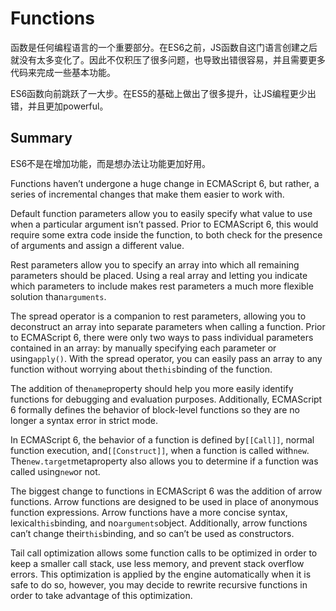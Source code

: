 # Functions

函数是任何编程语言的一个重要部分。在ES6之前，JS函数自这门语言创建之后就没有太多变化了。因此不仅积压了很多问题，也导致出错很容易，并且需要更多代码来完成一些基本功能。

ES6函数向前跳跃了一大步。在ES5的基础上做出了很多提升，让JS编程更少出错，并且更加powerful。

## Summary

ES6不是在增加功能，而是想办法让功能更加好用。

Functions haven’t undergone a huge change in ECMAScript 6, but rather, a series of incremental changes that make them easier to work with.

Default function parameters allow you to easily specify what value to use when a particular argument isn’t passed. Prior to ECMAScript 6, this would require some extra code inside the function, to both check for the presence of arguments and assign a different value.

Rest parameters allow you to specify an array into which all remaining parameters should be placed. Using a real array and letting you indicate which parameters to include makes rest parameters a much more flexible solution than`arguments`.

The spread operator is a companion to rest parameters, allowing you to deconstruct an array into separate parameters when calling a function. Prior to ECMAScript 6, there were only two ways to pass individual parameters contained in an array: by manually specifying each parameter or using`apply()`. With the spread operator, you can easily pass an array to any function without worrying about the`this`binding of the function.

The addition of the`name`property should help you more easily identify functions for debugging and evaluation purposes. Additionally, ECMAScript 6 formally defines the behavior of block-level functions so they are no longer a syntax error in strict mode.

In ECMAScript 6, the behavior of a function is defined by`[[Call]]`, normal function execution, and`[[Construct]]`, when a function is called with`new`. The`new.target`metaproperty also allows you to determine if a function was called using`new`or not.

The biggest change to functions in ECMAScript 6 was the addition of arrow functions. Arrow functions are designed to be used in place of anonymous function expressions. Arrow functions have a more concise syntax, lexical`this`binding, and no`arguments`object. Additionally, arrow functions can’t change their`this`binding, and so can’t be used as constructors.

Tail call optimization allows some function calls to be optimized in order to keep a smaller call stack, use less memory, and prevent stack overflow errors. This optimization is applied by the engine automatically when it is safe to do so, however, you may decide to rewrite recursive functions in order to take advantage of this optimization.

